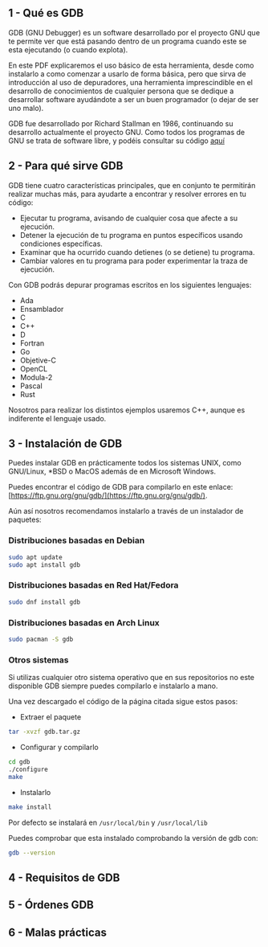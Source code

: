 ## 1 - Qué es GDB

GDB (GNU Debugger) es un software desarrollado por el proyecto GNU que te permite ver que está pasando dentro de un programa cuando este se esta ejecutando (o cuando explota).

En este PDF explicaremos el uso básico de esta herramienta, desde como instalarlo a como comenzar a usarlo de forma básica, pero que sirva de introducción al uso de depuradores, una herramienta imprescindible en el desarrollo de conocimientos de cualquier persona que se dedique a desarrollar software ayudándote a ser un buen programador (o dejar de ser uno malo).

GDB fue desarrollado por Richard Stallman en 1986, continuando su desarrollo actualmente el proyecto GNU. Como todos los programas de GNU se trata de software libre, y podéis consultar su código [aquí](https://sourceware.org/git/gitweb.cgi?p=binutils-gdb.git)

## 2 - Para qué sirve GDB

GDB tiene cuatro características principales, que en conjunto te permitirán realizar muchas más, para ayudarte a encontrar y resolver errores en tu código:

- Ejecutar tu programa, avisando de cualquier cosa que afecte a su ejecución.
- Detener la ejecución de tu programa en puntos específicos usando condiciones específicas.
- Examinar que ha ocurrido cuando detienes (o se detiene) tu programa.
- Cambiar valores en tu programa para poder experimentar la traza de ejecución.

Con GDB podrás depurar programas escritos en los siguientes lenguajes:

- Ada
- Ensamblador
- C
- C++
- D
- Fortran
- Go
- Objetive-C
- OpenCL
- Modula-2
- Pascal
- Rust

Nosotros para realizar los distintos ejemplos usaremos C++, aunque es indiferente el lenguaje usado.

## 3 - Instalación de GDB

Puedes instalar GDB en prácticamente todos los sistemas UNIX, como GNU/Linux, \*BSD o MacOS además de en Microsoft Windows.

Puedes encontrar el código de GDB para compilarlo en este enlace: [https://ftp.gnu.org/gnu/gdb/](https://ftp.gnu.org/gnu/gdb/).

Aún así nosotros recomendamos instalarlo a través de un instalador de paquetes:

### Distribuciones basadas en Debian

```sh
sudo apt update
sudo apt install gdb
```

### Distribuciones basadas en Red Hat/Fedora

```sh
sudo dnf install gdb
```

### Distribuciones basadas en Arch Linux

```sh
sudo pacman -S gdb
```

### Otros sistemas

Si utilizas cualquier otro sistema operativo que en sus repositorios no este disponible GDB siempre puedes compilarlo e instalarlo a mano.

Una vez descargado el código de la página citada sigue estos pasos:

- Extraer el paquete

```sh
tar -xvzf gdb.tar.gz
```

- Configurar y compilarlo

```sh
cd gdb
./configure
make
```

- Instalarlo

```sh
make install
```

Por defecto se instalará en `/usr/local/bin` y `/usr/local/lib`

Puedes comprobar que esta instalado comprobando la versión de gdb con:

```sh
gdb --version
```

## 4 - Requisitos de GDB

## 5 - Órdenes GDB

## 6 - Malas prácticas
